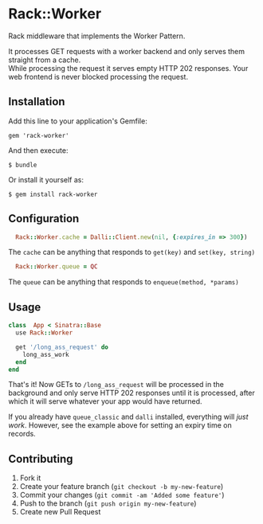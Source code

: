# Rack::Worker

  Rack middleware that implements the Worker Pattern.

  It processes GET requests with a worker backend and only serves them straight from a cache.  
  While processing the request it serves empty HTTP 202 responses.
  Your web frontend is never blocked processing the request.

## Installation

Add this line to your application's Gemfile:

    gem 'rack-worker'

And then execute:

    $ bundle

Or install it yourself as:

    $ gem install rack-worker

## Configuration

```ruby
  Rack::Worker.cache = Dalli::Client.new(nil, {:expires_in => 300})
```
The `cache` can be anything that responds to `get(key)` and `set(key, string)`

```ruby
  Rack::Worker.queue = QC
```
The `queue` can be anything that responds to `enqueue(method, *params)` 


## Usage

```ruby
class  App < Sinatra::Base
  use Rack::Worker

  get '/long_ass_request' do
    long_ass_work
  end
end
```

That's it! Now GETs to `/long_ass_request` will be processed in the background and only
serve HTTP 202 responses until it is processed, after which it will serve whatever your
app would have returned.

If you already have `queue_classic` and `dalli` installed, everything will *just work*.
However, see the example above for setting an expiry time on records.

## Contributing

1. Fork it
2. Create your feature branch (`git checkout -b my-new-feature`)
3. Commit your changes (`git commit -am 'Added some feature'`)
4. Push to the branch (`git push origin my-new-feature`)
5. Create new Pull Request
